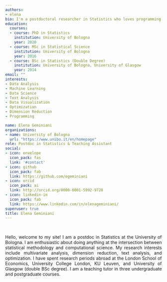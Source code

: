 ```yaml
---
authors:
- elena
bio: I'm a postdoctoral researcher in Statistics who loves programming.
education:
  courses:
  - course: PhD in Statistics
    institution: University of Bologna
    year: 2020
  - course: MSc in Statistical Science
    institution: University of Bologna
    year: 2016
  - course: BSc in Statistics (Double Degree)
    institution: University of Bologna, University of Glasgow
    year: 2014
email: ""
interests:
- Data Analysis
- Machine Learning
- Data Science
- Text Analysis
- Data Visualization
- Optimization
- Dimension Reduction
- Programming

name: Elena Geminiani
organizations:
- name: University of Bologna
  url: "https://www.unibo.it/en/homepage"
role: Postdoc in Statistics & Teaching Assistant
social:
- icon: envelope
  icon_pack: fas
  link: '#contact'
- icon: github
  icon_pack: fab
  link: https://github.com/egeminiani
- icon: orcid
  icon_pack: ai
  link: http://orcid.org/0000-0001-5992-9728
- icon: linkedin-in
  icon_pack: fab
  link: https://www.linkedin.com/in/elenageminiani/
superuser: true  
title: Elena Geminiani
---
```


<br> <div style="text-align: justify"> Hello, welcome to my site! I am a postdoc in Statistics at the University of Bologna. I am enthusiastic about doing anything at the intersection between statistical methodology and computational science. My research interests include multivariate analysis, dimension reduction, text analysis, and optimization. I have spent research periods abroad at the London School of Economics, University College London, KU Leuven, and University of Glasgow (double BSc degree). I am a teaching tutor in three undergraduate and postgraduate courses. </div>
